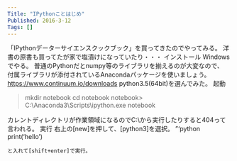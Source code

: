 ```yaml
---
Title: "IPythonことはじめ"
Published: 2016-3-12
Tags: []
---
```


「IPythonデーターサイエンスクックブック」を買ってきたのでやってみる。
洋書の原書も買ってたが家で塩漬けになっていたり・・・
インストール
Windowsでやる。
普通のPythonだとnumpy等のライブラリを揃えるのが大変なので、
付属ライブラリが添付されているAnacondaパッケージを使いましょう。
https://www.continuum.io/downloads
python3.5(64bit)を選んでみた。
起動
> mkdir notebook
> cd notebook
notebook> C:\Anaconda3\Scripts\ipython.exe notebook

カレントディレクトリが作業領域になるのでC:\から実行したりすると404って言われる。
実行
右上の[new]を押して、[python3]を選択。
”‘python
print(‘hello’)
```
と入れて[shift+enter]で実行。
